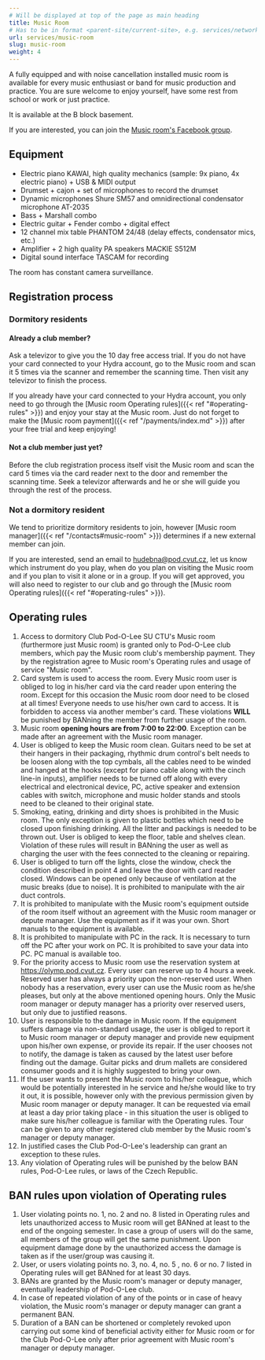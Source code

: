```yaml
---
# Will be displayed at top of the page as main heading
title: Music Room
# Has to be in format <parent-site/current-site>, e.g. services/network (notice missing slash at the beginning)
url: services/music-room
slug: music-room
weight: 4
---
```


A fully equipped and with noise cancellation installed music room is available for every music enthusiast or band for music production and practice. You are sure welcome to enjoy yourself, have some rest from school or work or just practice.

It is available at the B block basement.

If you are interested, you can join the [Music room's Facebook group](https://www.facebook.com/groups/135514173251273/).

## Equipment

- Electric piano KAWAI, high quality mechanics (sample: 9x piano, 4x electric piano) + USB & MIDI output
- Drumset + cajon + set of microphones to record the drumset
- Dynamic microphones Shure SM57 and omnidirectional condensator microphone AT-2035
- Bass + Marshall combo
- Electric guitar + Fender combo + digital effect
- 12 channel mix table PHANTOM 24/48 (delay effects, condensator mics, etc.)
- Amplifier + 2 high quality PA speakers MACKIE S512M
- Digital sound interface TASCAM for recording

The room has constant camera surveillance.

## Registration process

### Dormitory residents

#### Already a club member?

Ask a televizor to give you the 10 day free access trial. If you do not have your card connected to your Hydra account, go to the Music room and scan it 5 times via the scanner and remember the scanning time. Then visit any televizor to finish the process.

If you already have your card connected to your Hydra account, you only need to go through the [Music room Operating rules]({{< ref "#operating-rules" >}}) and enjoy your stay at the Music room. Just do not forget to make the [Music room payment]({{< ref "/payments/index.md" >}}) after your free trial and keep enjoying!

#### Not a club member just yet?

Before the club registration process itself visit the Music room and scan the card 5 times via the card reader next to the door and remember the scanning time. Seek a televizor afterwards and he or she will guide you through the rest of the process.

### Not a dormitory resident

We tend to prioritize dormitory residents to join, however [Music room manager]({{< ref "/contacts#music-room" >}}) determines if a new external member can join.

If you are interested, send an email to <hudebna@pod.cvut.cz>, let us know which instrument do you play, when do you plan on visiting the Music room and if you plan to visit it alone or in a group. If you will get approved, you will also need to register to our club and go through the [Music room Operating rules]({{< ref "#operating-rules" >}}).

## Operating rules

1. Access to dormitory Club Pod-O-Lee SU CTU's Music room (furthermore just Music room) is granted only to Pod-O-Lee club members, which pay the Music room club's membership payment. They by the registration agree to Music room's Operating rules and usage of service "Music room".
2. Card system is used to access the room. Every Music room user is obliged to log in his/her card via the card reader upon entering the room. Except for this occasion the Music room door need to be closed at all times! Everyone needs to use his/her own card to access. It is forbidden to access via another member's card. These violations **WILL** be punished by BANning the member from further usage of the room.
3. Music room **opening hours are from 7:00 to 22:00**. Exception can be made after an agreement with the Music room manager.
4. User is obliged to keep the Music room clean. Guitars need to be set at their hangers in their packaging, rhythmic drum control's belt needs to be loosen along with the top cymbals, all the cables need to be winded and hanged at the hooks (except for piano cable along with the cinch line-in inputs), amplifier needs to be turned off along with every electrical and electronical device, PC, active speaker and extension cables with switch, microphone and music holder stands and stools need to be cleaned to their original state.
5. Smoking, eating, drinking and dirty shoes is prohibited in the Music room. The only exception is given to plastic bottles which need to be closed upon finishing drinking. All the litter and packings is needed to be thrown out. User is obliged to keep the floor, table and shelves clean. Violation of these rules will result in BANning the user as well as charging the user with the fees connected to the cleaning or repairing.
6. User is obliged to turn off the lights, close the window, check the condition described in point 4 and leave the door with card reader closed. Windows can be opened only because of ventilation at the music breaks (due to noise). It is prohibited to manipulate with the air duct controls.
7. It is prohibited to manipulate with the Music room's equipment outside of the room itself without an agreement with the Music room manager or depute manager. Use the equipment as if it was your own. Short manuals to the equipment is available.
8. It is prohibited to manipulate with PC in the rack. It is necessary to turn off the PC after your work on PC. It is prohibited to save your data into PC. PC manual is available too.
9. For the priority access to Music room use the reservation system at <https://olymp.pod.cvut.cz>. Every user can reserve up to 4 hours a week. Reserved user has always a priority upon the non-reserved user. When nobody has a reservation, every user can use the Music room as he/she pleases, but only at the above mentioned opening hours. Only the Music room manager or deputy manager has a priority over reserved users, but only due to justified reasons.
10. User is responsible to the damage in Music room. If the equipment suffers damage via non-standard usage, the user is obliged to report it to Music room manager or deputy manager and provide new equipment upon his/her own expense, or provide its repair. If the user chooses not to notify, the damage is taken as caused by the latest user before finding out the damage. Guitar picks and drum mallets are considered consumer goods and it is highly suggested to bring your own.
11. If the user wants to present the Music room to his/her colleague, which would be potentially interested in he service and he/she would like to try it out, it is possible, however only with the previous permission given by Music room manager or deputy manager. It can be requested via email at least a day prior taking place - in this situation the user is obliged to make sure his/her colleague is familiar with the Operating rules. Tour can be given to any other registered club member by the Music room's manager or deputy manager.
12. In justified cases the Club Pod-O-Lee's leadership can grant an exception to these rules.
13. Any violation of Operating rules will be punished by the below BAN rules, Pod-O-Lee rules, or laws of the Czech Republic.

## BAN rules upon violation of Operating rules

1. User violating points no. 1, no. 2 and no. 8 listed in Operating rules and lets unauthorized access to Music room will get BANned at least to the end of the ongoing semester. In case a group of users will do the same, all members of the group will get the same punishment. Upon equipment damage done by the unauthorized access the damage is taken as if the user/group was causing it.
2. User, or users violating points no. 3, no. 4, no. 5 , no. 6 or no. 7 listed in Operating rules will get BANned for at least 30 days.
3. BANs are granted by the Music room's manager or deputy manager, eventually leadership of Pod-O-Lee club.
4. In case of repeated violation of any of the points or in case of heavy violation, the Music room's manager or deputy manager can grant a permanent BAN.
5. Duration of a BAN can be shortened or completely revoked upon carrying out some kind of beneficial activity either for Music room or for the Club Pod-O-Lee only after prior agreement with Music room's manager or deputy manager.
